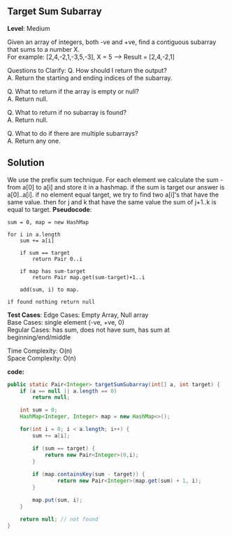 ## Target Sum Subarray

**Level**:  Medium

Given an array of integers, both -ve and +ve, find a contiguous subarray that sums to a number X.  
For example: [2,4,-2,1,-3,5,-3], X = 5 --> Result = [2,4,-2,1]  

Questions to Clarify:
Q. How should I return the output?  
A. Return the starting and ending indices of the subarray.  

Q. What to return if the array is empty or null?  
A. Return null.  

Q. What to return if no subarray is found?  
A. Return null.  

Q. What to do if there are multiple subarrays?  
A. Return any one.  


## Solution
We use the prefix sum technique. For each element we calculate the sum - from a[0] to a[i] and store it in a hashmap. if the sum is target our answer is a[0]..a[i].
if no element equal target, we try to find two a[i]'s that have the same value. then for j and k that have the same value the sum of j+1..k is equal to target.
**Pseudocode**:
```
sum = 0, map = new HashMap

for i in a.length   
    sum += a[i]

    if sum == target
        return Pair 0..i

    if map has sum-target
        return Pair map.get(sum-target)+1..i

    add(sum, i) to map.

if found nothing return null
```

**Test Cases**:
Edge Cases: Empty Array, Null array  
Base Cases: single element (-ve, +ve, 0)  
Regular Cases: has sum, does not have sum, has sum at beginning/end/middle  

Time Complexity: O(n)  
Space Complexity: O(n)  

**code:**
```java
public static Pair<Integer> targetSumSubarray(int[] a, int target) {
    if (a == null || a.length == 0)
        return null;

    int sum = 0;
    HashMap<Integer, Integer> map = new HashMap<>();

    for(int i = 0; i < a.length; i++) {
        sum += a[i];

        if (sum == target) {
            return new Pair<Integer>(0,i);
        }
        
        if (map.containsKey(sum - target)) {
                return new Pair<Integer>(map.get(sum) + 1, i);
        }

        map.put(sum, i);
    }

    return null; // not found
}
```

